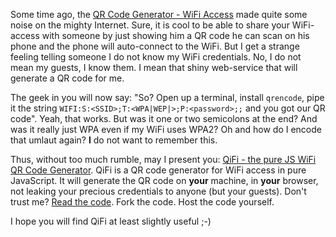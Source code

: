<html><body><p>Some time ago, the <a title="QR Code Generator - WiFi Access" href="http://blog.qr4.nl/QR-Code-WiFi.aspx">QR Code Generator - WiFi Access</a> made quite some noise on the mighty Internet. Sure, it is cool to be able to share your WiFi-access with someone by just showing him a QR code he can scan on his phone and the phone will auto-connect to the WiFi. But I get a strange feeling telling someone I do not know my WiFi credentials. No, I do not mean my guests, I know them. I mean that shiny web-service that will generate a QR code for me.



The geek in you will now say: "So? Open up a terminal, install <code>qrencode</code>, pipe it the string <code>WIFI:S:&lt;SSID&gt;;T:&lt;WPA|WEP|&gt;;P:&lt;password&gt;;;</code> and you got our QR code". Yeah, that works. But was it one or two semicolons at the end? And was it really just WPA even if my WiFi uses WPA2? Oh and how do I encode that umlaut again? <strong>I</strong> do not want to remember this.



Thus, without too much rumble, may I present you: <a href="https://qifi.org">QiFi - the pure JS WiFi QR Code Generator</a>. QiFi is a QR code generator for WiFi access in pure JavaScript. It will generate the QR code on <strong>your</strong> machine, in <strong>your</strong> browser, not leaking your precious credentials to anyone (but your guests). Don't trust me? <a href="https://github.com/evgeni/qifi">Read the code</a>. Fork the code. Host the code yourself.



I hope you will find QiFi at least slightly useful ;-)</p></body></html>